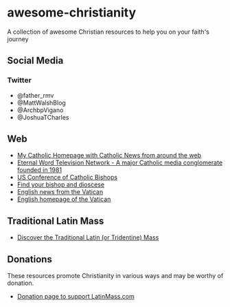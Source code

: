 # awesome-christianity
A collection of awesome Christian resources to help you on your faith's journey

## Social Media

### Twitter

* @father_rmv
* @MattWalshBlog
* @ArchbpVigano
* @JoshuaTCharles

## Web

* [My Catholic Homepage with Catholic News from around the web](http://www.mycatholic.com)
* [Eternal Word Television Network - A major Catholic media conglomerate founded in 1981](https://www.ewtn.com)
* [US Conference of Catholic Bishops](https://www.usccb.org)
* [Find your bishop and dioscese](https://www.usccb.org/find-a-bishop-and-diocese)
* [English news from the Vatican](https://www.vaticannews.va/en.html)
* [English homepage of the Vatican](https://www.vatican.va/content/vatican/en.html)

## Traditional Latin Mass

* [Discover the Traditional Latin (or Tridentine) Mass](https://www.youtube.com/watch?v=xdbwNMYKhw0)

## Donations

These resources promote Christianity in various ways and may be worthy of donation.

* [Donation page to support LatinMass.com](https://www.latinmass.com/donate)
